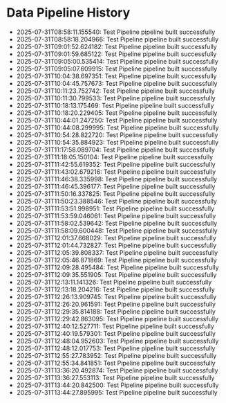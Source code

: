 # Data Pipeline History

- 2025-07-31T08:58:11.155540: Test Pipeline pipeline built successfully
- 2025-07-31T08:58:18.204966: Test Pipeline pipeline built successfully
- 2025-07-31T09:01:52.624182: Test Pipeline pipeline built successfully
- 2025-07-31T09:01:59.685122: Test Pipeline pipeline built successfully
- 2025-07-31T09:05:00.535414: Test Pipeline pipeline built successfully
- 2025-07-31T09:05:07.609915: Test Pipeline pipeline built successfully
- 2025-07-31T10:04:38.697351: Test Pipeline pipeline built successfully
- 2025-07-31T10:04:45.757673: Test Pipeline pipeline built successfully
- 2025-07-31T10:11:23.752742: Test Pipeline pipeline built successfully
- 2025-07-31T10:11:30.799533: Test Pipeline pipeline built successfully
- 2025-07-31T10:18:13.175469: Test Pipeline pipeline built successfully
- 2025-07-31T10:18:20.229405: Test Pipeline pipeline built successfully
- 2025-07-31T10:44:01.247250: Test Pipeline pipeline built successfully
- 2025-07-31T10:44:08.299995: Test Pipeline pipeline built successfully
- 2025-07-31T10:54:28.822720: Test Pipeline pipeline built successfully
- 2025-07-31T10:54:35.884923: Test Pipeline pipeline built successfully
- 2025-07-31T11:17:58.089704: Test Pipeline pipeline built successfully
- 2025-07-31T11:18:05.150104: Test Pipeline pipeline built successfully
- 2025-07-31T11:42:55.619352: Test Pipeline pipeline built successfully
- 2025-07-31T11:43:02.679216: Test Pipeline pipeline built successfully
- 2025-07-31T11:46:38.335998: Test Pipeline pipeline built successfully
- 2025-07-31T11:46:45.396177: Test Pipeline pipeline built successfully
- 2025-07-31T11:50:16.337825: Test Pipeline pipeline built successfully
- 2025-07-31T11:50:23.388546: Test Pipeline pipeline built successfully
- 2025-07-31T11:53:51.998951: Test Pipeline pipeline built successfully
- 2025-07-31T11:53:59.046061: Test Pipeline pipeline built successfully
- 2025-07-31T11:58:02.539642: Test Pipeline pipeline built successfully
- 2025-07-31T11:58:09.600448: Test Pipeline pipeline built successfully
- 2025-07-31T12:01:37.668029: Test Pipeline pipeline built successfully
- 2025-07-31T12:01:44.732827: Test Pipeline pipeline built successfully
- 2025-07-31T12:05:39.808337: Test Pipeline pipeline built successfully
- 2025-07-31T12:05:46.871869: Test Pipeline pipeline built successfully
- 2025-07-31T12:09:28.495484: Test Pipeline pipeline built successfully
- 2025-07-31T12:09:35.551905: Test Pipeline pipeline built successfully
- 2025-07-31T12:13:11.141326: Test Pipeline pipeline built successfully
- 2025-07-31T12:13:18.204216: Test Pipeline pipeline built successfully
- 2025-07-31T12:26:13.909745: Test Pipeline pipeline built successfully
- 2025-07-31T12:26:20.961591: Test Pipeline pipeline built successfully
- 2025-07-31T12:29:35.814188: Test Pipeline pipeline built successfully
- 2025-07-31T12:29:42.863095: Test Pipeline pipeline built successfully
- 2025-07-31T12:40:12.527711: Test Pipeline pipeline built successfully
- 2025-07-31T12:40:19.579301: Test Pipeline pipeline built successfully
- 2025-07-31T12:48:04.952603: Test Pipeline pipeline built successfully
- 2025-07-31T12:48:12.017753: Test Pipeline pipeline built successfully
- 2025-07-31T12:55:27.783952: Test Pipeline pipeline built successfully
- 2025-07-31T12:55:34.841851: Test Pipeline pipeline built successfully
- 2025-07-31T13:36:20.492874: Test Pipeline pipeline built successfully
- 2025-07-31T13:36:27.553113: Test Pipeline pipeline built successfully
- 2025-07-31T13:44:20.842500: Test Pipeline pipeline built successfully
- 2025-07-31T13:44:27.895995: Test Pipeline pipeline built successfully
